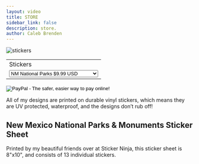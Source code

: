 ```yaml
---
layout: video
title: STORE
sidebar_link: false
description: store.
author: Caleb Brenden
---
```

<img src="{{ site.baseurl }}/images/sticker-sheet-temp.png" alt="stickers">
<form target="paypal" action="https://www.paypal.com/cgi-bin/webscr" method="post">
<input type="hidden" name="cmd" value="_s-xclick">
<input type="hidden" name="hosted_button_id" value="UQA4V6R4QVEW6">
<table>
<tr><td><input type="hidden" name="on0" value="Stickers">Stickers</td></tr><tr><td><select name="os0">
	<option value="NM National Parks">NM National Parks $9.99 USD</option>
	<option value="Albuquerque, NM">Albuquerque, NM $3.00 USD</option>
	<option value="Shiprock, NM (Daytime)">Shiprock, NM (Daytime) $3.00 USD</option>
	<option value="Shiprock, NM (Nighttime)">Shiprock, NM (Nighttime) $3.00 USD</option>
</select> </td></tr>
</table>
<input type="hidden" name="currency_code" value="USD">
<input type="image" src="https://www.paypalobjects.com/en_US/i/btn/btn_cart_LG.gif" border="0" name="submit" alt="PayPal - The safer, easier way to pay online!">
<img alt="" border="0" src="https://www.paypalobjects.com/en_US/i/scr/pixel.gif" width="1" height="1">
</form>
<p>All of my designs are printed on durable vinyl stickers, which means they are UV protected, waterproof, and the designs don’t rub off!</p>
<h2>New Mexico National Parks & Monuments Sticker Sheet</h2>
<p>Printed by my beautiful friends over at Sticker Ninja, this sticker sheet is 8"x10", and consists of 13 individual stickers.</p>






